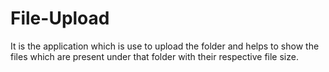 # File-Upload
It is the application which is use to upload the folder and helps to show the files which are present under that folder with their respective file size.
